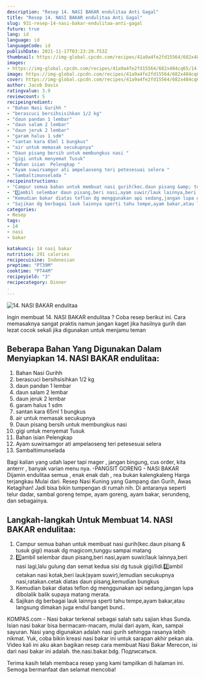 ```yaml
---
description: "Resep 14. NASI BAKAR endulitaa Anti Gagal"
title: "Resep 14. NASI BAKAR endulitaa Anti Gagal"
slug: 931-resep-14-nasi-bakar-endulitaa-anti-gagal
future: true
lang: id
language: id
languageCode: id
publishDate: 2021-11-17T03:23:29.753Z 
thumbnail: https://img-global.cpcdn.com/recipes/41a9a4fe2fd15564/682x484cq65/14-nasi-bakar-endulitaa-foto-resep-utama.png
images:
- https://img-global.cpcdn.com/recipes/41a9a4fe2fd15564/682x484cq65/14-nasi-bakar-endulitaa-foto-resep-utama.png
image: https://img-global.cpcdn.com/recipes/41a9a4fe2fd15564/682x484cq65/14-nasi-bakar-endulitaa-foto-resep-utama.png
cover: https://img-global.cpcdn.com/recipes/41a9a4fe2fd15564/682x484cq65/14-nasi-bakar-endulitaa-foto-resep-utama.png
author: Jacob Davis
ratingvalue: 3.9
reviewcount: 5
recipeingredient:
- "Bahan Nasi Gurihh "
- "berascuci bersihsisihkan 1/2 kg"
- "daun pandan 1 lembar"
- "daun salam 2 lembar"
- "daun jeruk 2 lembar"
- "garam halus 1 sdm"
- "santan kara 65ml 1 bungkus"
- "air untuk memasak secukupnya"
- "Daun pisang bersih untuk membungkus nasi "
- "gigi untuk menyemat Tusuk"
- "Bahan isian  Pelengkap "
- "Ayam suwirsamgor ati ampelaoseng teri petesesuai selera "
- "Sambaltimunselada "
recipeinstructions:
- "Campur semua bahan untuk membuat nasi gurih(kec.daun pisang &amp; tusuk gigi) masak dg magicom,tunggu sampai matang"
- "1️⃣ambil selembar daun pisang,beri nasi,ayam suwir/lauk lainnya,beri nasi lagi,lalu gulung dan semat kedua sisi dg tusuk gigi/lidi.2️⃣ambil cetakan nasi kotak,beri lauk(ayam suwir),lemudian secukupnya nasi,ratakan.cetak diatas daun pisang,kemudian bungkus"
- "Kemudian bakar diatas teflon dg menggunakan api sedang,jangan lupa dibolalik balik supaya matang merata."
- "Sajikan dg berbagai lauk lainnya sperti tahu tempe,ayam bakar,atau langsung dimakan juga endul banget bund.."
categories:
- Resep
tags:
- 14
- nasi
- bakar

katakunci: 14 nasi bakar 
nutrition: 291 calories
recipecuisine: Indonesian
preptime: "PT39M"
cooktime: "PT44M"
recipeyield: "3"
recipecategory: Dinner
. 
---
```



![14. NASI BAKAR endulitaa](https://img-global.cpcdn.com/recipes/41a9a4fe2fd15564/682x484cq65/14-nasi-bakar-endulitaa-foto-resep-utama.png)

Ingin membuat 14. NASI BAKAR endulitaa ? Coba resep berikut ini. Cara memasaknya sangat praktis namun jangan kaget jika hasilnya gurih dan lezat cocok sekali jika digunakan untuk menjamu teman

<!--inarticleads1-->

## Beberapa Bahan Yang Digunakan Dalam Menyiapkan 14. NASI BAKAR endulitaa:

1. Bahan Nasi Gurihh 
1. berascuci bersihsisihkan 1/2 kg
1. daun pandan 1 lembar
1. daun salam 2 lembar
1. daun jeruk 2 lembar
1. garam halus 1 sdm
1. santan kara 65ml 1 bungkus
1. air untuk memasak secukupnya
1. Daun pisang bersih untuk membungkus nasi 
1. gigi untuk menyemat Tusuk
1. Bahan isian  Pelengkap 
1. Ayam suwirsamgor ati ampelaoseng teri petesesuai selera 
1. Sambaltimunselada 

Bagi kalian yang udah laper tapi mager , jangan bingung, cus order, kita anterrr , banyak varian menu nya. -PANGSIT GORENG - NASI BAKAR Dijamin endulitaa semua , enak enak dah , rea bukan kalengkaleng Harga terjangkau Mulai dari. Resep Nasi Kuning yang Gampang dan Gurih, Awas Ketagihan! Jadi bisa bikin tumpengan di rumah nih. Di antaranya seperti telur dadar, sambal goreng tempe, ayam goreng, ayam bakar, serundeng, dan sebagainya. 

<!--inarticleads2-->

## Langkah-langkah Untuk Membuat 14. NASI BAKAR endulitaa:

1. Campur semua bahan untuk membuat nasi gurih(kec.daun pisang &amp; tusuk gigi) masak dg magicom,tunggu sampai matang
1. 1️⃣ambil selembar daun pisang,beri nasi,ayam suwir/lauk lainnya,beri nasi lagi,lalu gulung dan semat kedua sisi dg tusuk gigi/lidi.2️⃣ambil cetakan nasi kotak,beri lauk(ayam suwir),lemudian secukupnya nasi,ratakan.cetak diatas daun pisang,kemudian bungkus
1. Kemudian bakar diatas teflon dg menggunakan api sedang,jangan lupa dibolalik balik supaya matang merata.
1. Sajikan dg berbagai lauk lainnya sperti tahu tempe,ayam bakar,atau langsung dimakan juga endul banget bund..


KOMPAS.com - Nasi bakar terkenal sebagai salah satu sajian khas Sunda. Isian nasi bakar bisa bermacam-macam, mulai dari ayam, ikan, sampai sayuran. Nasi yang digunakan adalah nasi gurih sehingga rasanya lebih nikmat. Yuk, coba bikin kreasi nasi bakar ini untuk sarapan akhir pekan ala. Video kali ini aku akan bagikan resep cara membuat Nasi Bakar Merecon, isi dari nasi bakar ini adalah. the.nasi.bakar.bdg. Подписаться. 

Terima kasih telah membaca resep yang kami tampilkan di halaman ini. Semoga bermanfaat dan selamat mencoba!
